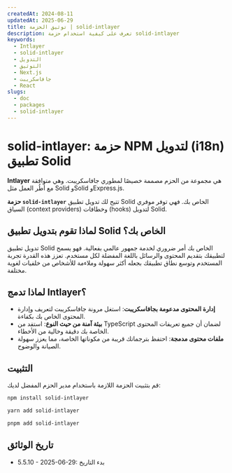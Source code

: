```yaml
---
createdAt: 2024-08-11
updatedAt: 2025-06-29
title: توثيق الحزمة | solid-intlayer
description: تعرف على كيفية استخدام حزمة solid-intlayer
keywords:
  - Intlayer
  - solid-intlayer
  - التدويل
  - التوثيق
  - Next.js
  - جافاسكريبت
  - React
slugs:
  - doc
  - packages
  - solid-intlayer
---
```


# solid-intlayer: حزمة NPM لتدويل (i18n) تطبيق Solid

**Intlayer** هي مجموعة من الحزم مصممة خصيصًا لمطوري جافاسكريبت. وهي متوافقة مع أُطُر العمل مثل Solid وSolid وExpress.js.

**حزمة `solid-intlayer`** تتيح لك تدويل تطبيق Solid الخاص بك. فهي توفر موفري السياق (context providers) وخطافات (hooks) لتدويل Solid.

## لماذا تقوم بتدويل تطبيق Solid الخاص بك؟

تدويل تطبيق Solid الخاص بك أمر ضروري لخدمة جمهور عالمي بفعالية. فهو يسمح لتطبيقك بتقديم المحتوى والرسائل باللغة المفضلة لكل مستخدم. تعزز هذه القدرة تجربة المستخدم وتوسع نطاق تطبيقك بجعله أكثر سهولة وملاءمة للأشخاص من خلفيات لغوية مختلفة.

## لماذا تدمج Intlayer؟

- **إدارة المحتوى مدعومة بجافاسكريبت**: استغل مرونة جافاسكريبت لتعريف وإدارة المحتوى الخاص بك بكفاءة.
- **بيئة آمنة من حيث النوع**: استفد من TypeScript لضمان أن جميع تعريفات المحتوى الخاصة بك دقيقة وخالية من الأخطاء.
- **ملفات محتوى مدمجة**: احتفظ بترجماتك قريبة من مكوناتها الخاصة، مما يعزز سهولة الصيانة والوضوح.

## التثبيت

قم بتثبيت الحزمة اللازمة باستخدام مدير الحزم المفضل لديك:

```bash packageManager="npm"
npm install solid-intlayer
```

```bash packageManager="yarn"
yarn add solid-intlayer
```

```bash packageManager="pnpm"
pnpm add solid-intlayer
```

## تاريخ الوثائق

- 5.5.10 - 2025-06-29: بدء التاريخ
